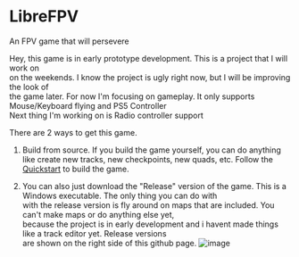 # LibreFPV
An FPV game that will persevere  
 
Hey, this game is in early prototype development. This is a project that I will work on  
on the weekends. I know the project is ugly right now, but I will be improving the look of  
the game later. For now I'm focusing on gameplay. It only supports Mouse/Keyboard flying and PS5 Controller  
Next thing I'm working on is Radio controller support  



There are 2 ways to get this game.  
1. Build from source. If you build the game yourself, you can do anything  
   like create new tracks, new checkpoints, new quads, etc. Follow the [Quickstart](https://github.com/uhdcc/LibreFPV/blob/main/QuickstartGuide.md) to build the game.  
   
2. You can also just download the "Release" version of the game. This is a Windows executable. The only thing you can do with  
   with the release version is fly around on maps that are included. You can't make maps or do anything else yet,  
   because the project is in early development and i havent made things like a track editor yet. Release versions  
   are shown on the right side of this github page. 
![image](https://github.com/user-attachments/assets/a093cbfe-c29c-469e-a774-284367c0e54c)
